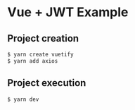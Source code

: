 # Vue + JWT Example

## Project creation

```bash
$ yarn create vuetify
$ yarn add axios
```

## Project execution

```bash
$ yarn dev
```
